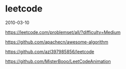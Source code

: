 # leetcode

2010-03-10

<https://leetcode.com/problemset/all/?difficulty=Medium>

<https://github.com/apachecn/awesome-algorithm>

<https://github.com/azl397985856/leetcode>

<https://github.com/MisterBooo/LeetCodeAnimation>